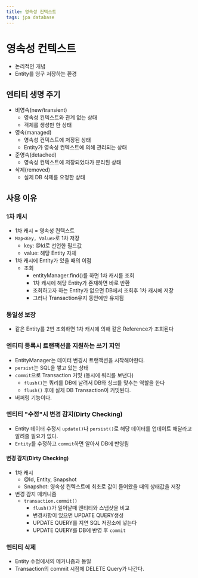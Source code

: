 ```yaml
---
title: 영속성 컨텍스트
tags: jpa database
---
```


# 영속성 컨텍스트

- 논리적인 개념
- Entity를 영구 저장하는 환경

## 엔티티 생명 주기

- 비영속(new/transient)
  - 영속성 컨텍스트와 관계 없는 상태
  - 객체를 생성만 한 상태
- 영속(managed)
  - 영속성 컨텍스트에 저장된 상태
  - Entity가 영속성 컨텍스트에 의해 관리되는 상태
- 준영속(detached)
  - 영속성 컨텍스트에 저장되었다가 분리된 상태
- 삭제(removed)
  - 실제 DB 삭제를 요청한 상태

## 사용 이유

### 1차 캐시

- 1차 캐시 = 영속성 컨텍스트
- `Map<Key, Value>`로 1차 저장
  - key: @Id로 선언한 필드값
  - value: 해당 Entity 자체
- 1차 캐시에 Entity가 있을 때의 이점
  - 조회
    - entityManager.find()를 하면 1차 캐시를 조회
    - 1차 캐시에 해당 Entity가 존재하면 바로 반환
    - 조회하고자 하는 Entity가 없으면 DB에서 조회후 1차 캐시에 저장
    - 그러나 Transaction유지 동안에만 유지됨

### 동일성 보장

- 같은 Entity를 2번 조회하면 1차 캐시에 의해 같은 Reference가 조회된다

### 엔티티 등록시 트랜잭션을 지원하는 쓰기 지연

- EntityManager는 데이터 변경시 트랜잭션을 시작해야한다.
- `persist`는 SQL을 쌓고 있는 상태
- `commit`으로 Transaction 커밋 (동시에 쿼리를 보낸다)
  - `flush()`는 쿼리를 DB에 날려서 DB와 싱크를 맞추는 역할을 한다
  - `flush()` 후에 실제 DB Transaction이 커밋된다.
- 버퍼링 기능이다.

### 엔티티 "수정"시 변경 감지(Dirty Checking)

- Entity 데이터 수정시 `update()`나 `persist()`로 해당 데이터를 업데이트 해달라고 알려줄 필요가 없다.
- `Entity`를 수정하고 `commit`하면 알아서 DB에 반영됨

#### 변경 감지(Dirty Checking)

- 1차 캐시
  - @Id, Entity, Snapshot
  - Snapshot: 영속성 컨텍스트에 최초로 값이 들어왔을 때의 상태값을 저장
- 변경 감지 매커니즘
  - `transaction.commit()`
    - `flush()`가 일어날때 엔티티와 스냅샷을 비교
    - 변경사항이 있으면 UPDATE QUERY생성
    - UPDATE QUERY를 지연 SQL 저장소에 넣는다
    - UPDATE QUERY를 DB에 반영 후 `commit`

### 엔티티 삭제

- Entity 수정에서의 메커니즘과 동일
- Transaction의 commit 시점에 DELETE Query가 나간다.

